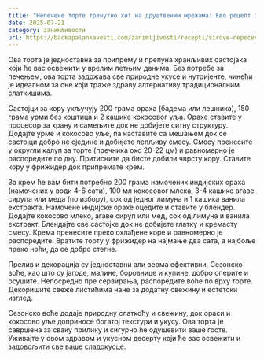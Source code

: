 ```yaml
---
title: "Непечене торте тренутно хит на друштвеним мрежама: Ево рецепт за једну"
date: 2025-07-21
category: Занимљивости
url: https://backapalankavesti.com/zanimljivosti/recepti/sirove-nepecene-torte/
---
```


Ова торта је једноставна за припрему и препуна хранљивих састојака који ће вас освежити у врелим летњим данима. Без потребе за печењем, ова торта задржава све природне укусе и нутријенте, чинећи је идеалном за оне који траже здраву алтернативу традиционалним слаткишима.

Састојци за кору укључују 200 грама ораха (бадема или лешника), 150 грама урми без коштица и 2 кашике кокосовог уља. Орахе ставите у процесор за храну и самељите док не добијете ситну структуру. Додајте урме и кокосово уље, па наставите са мешањем док се састојци добро не сједине и добијете лепљиву смесу. Смесу пренесите у округли калуп за торте (пречника око 20-22 цм) и равномерно је распоредите по дну. Притисните да бисте добили чврсту кору. Ставите кору у фрижидер док припремате крем.

За крем ће вам бити потребно 200 грама намочених индијских ораха (намочених у води 4-6 сати), 100 мл кокосовог млека, 3-4 кашике агаве сирупа или меда (по избору), сок од једног лимуна и 1 кашика ванила екстракта. Намочене индијске орахе оцедите и ставите у блендер. Додајте кокосово млеко, агаве сируп или мед, сок од лимуна и ванила екстракт. Блендајте све састојке док не добијете глатку и кремасту смесу. Крема пренесите преко охлађене коре и равномерно је распоредите. Вратите торту у фрижидер на најмање два сата, а најбоље преко ноћи, да се добро стегне.

Прелив и декорација су једноставни али веома ефективни. Сезонско воће, као што су јагоде, малине, боровнице и купине, добро оперите и осушите. Непосредно пре сервирања, распоредите воће по врху торте. Декоришите свеже листићима нане за додатну свежину и естетски изглед.

Сезонско воће додаје природну слаткоћу и свежину, док ораси и кокосово уље доприносе богатој текстури и укусу. Ова торта је савршена за сваку прилику и сигурно ће одушевити ваше госте. Уживајте у овом здравом и укусном десерту који ће вас освежити и задовољити све ваше сладокусце.
